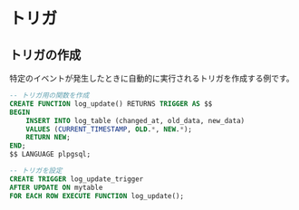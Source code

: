 # トリガ

## トリガの作成

特定のイベントが発生したときに自動的に実行されるトリガを作成する例です。

```sql
-- トリガ用の関数を作成
CREATE FUNCTION log_update() RETURNS TRIGGER AS $$
BEGIN
    INSERT INTO log_table (changed_at, old_data, new_data)
    VALUES (CURRENT_TIMESTAMP, OLD.*, NEW.*);
    RETURN NEW;
END;
$$ LANGUAGE plpgsql;

-- トリガを設定
CREATE TRIGGER log_update_trigger
AFTER UPDATE ON mytable
FOR EACH ROW EXECUTE FUNCTION log_update();
```
